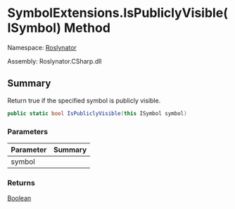 # SymbolExtensions\.IsPubliclyVisible\(ISymbol\) Method

Namespace: [Roslynator](../../README.md)

Assembly: Roslynator\.CSharp\.dll

## Summary

Return true if the specified symbol is publicly visible\.

```csharp
public static bool IsPubliclyVisible(this ISymbol symbol)
```

### Parameters

| Parameter | Summary |
| --------- | ------- |
| symbol | |

### Returns

[Boolean](https://docs.microsoft.com/en-us/dotnet/api/system.boolean)




